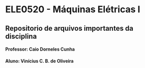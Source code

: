 # ELE0520 - Máquinas Elétricas I

## Repositorio de arquivos importantes da disciplina

#### Professor: Caio Dorneles Cunha
#### Aluno: Vinícius C. B. de Oliveira
